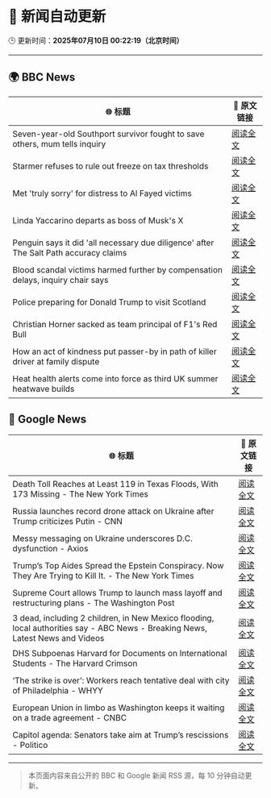 # 🧠 新闻自动更新

🕒 更新时间：**2025年07月10日 00:22:19（北京时间）**

---

## 🌍 BBC News

| 🌐 标题 | 🔗 原文链接 |
|--------|-------------|
| Seven-year-old Southport survivor fought to save others, mum tells inquiry | [阅读全文](https://www.bbc.com/news/articles/ce83r3jjzjeo) |
| Starmer refuses to rule out freeze on tax thresholds | [阅读全文](https://www.bbc.com/news/articles/cvg1p1pwxn6o) |
| Met 'truly sorry' for distress to Al Fayed victims | [阅读全文](https://www.bbc.com/news/articles/c2k19z5z98lo) |
| Linda Yaccarino departs as boss of Musk's X | [阅读全文](https://www.bbc.com/news/articles/cx2gy3j9xq6o) |
| Penguin says it did 'all necessary due diligence' after The Salt Path accuracy claims | [阅读全文](https://www.bbc.com/news/articles/c89eqpk9pjvo) |
| Blood scandal victims harmed further by compensation delays, inquiry chair says | [阅读全文](https://www.bbc.com/news/articles/cd78zgj0wwdo) |
| Police preparing for Donald Trump to visit Scotland | [阅读全文](https://www.bbc.com/news/articles/cm20xvgmd8yo) |
| Christian Horner sacked as team principal of F1's Red Bull | [阅读全文](https://www.bbc.com/sport/formula1/articles/cn5k6y1xyl3o) |
| How an act of kindness put passer-by in path of killer driver at family dispute | [阅读全文](https://www.bbc.com/news/articles/cxr2dqvg4gpo) |
| Heat health alerts come into force as third UK summer heatwave builds | [阅读全文](https://www.bbc.com/weather/articles/c9w1xpz841no) |

## 📰 Google News

| 🌐 标题 | 🔗 原文链接 |
|--------|-------------|
| Death Toll Reaches at Least 119 in Texas Floods, With 173 Missing - The New York Times | [阅读全文](https://news.google.com/rss/articles/CBMiekFVX3lxTE1OM05jRVBHcnF1MGdMS3lWZE5WcThpc1RPQ055Wk1UWXpXYkJwZ0xmQVI1Z25FS1hxSEJsR3pGM003ZDE5LTlQR1RFOHVHdV9qRGVWODNKbDd0ME1wczFWWTJDU1ZqcUNJU0ltVExJajE3NlRtT0NoYTZB?oc=5) |
| Russia launches record drone attack on Ukraine after Trump criticizes Putin - CNN | [阅读全文](https://news.google.com/rss/articles/CBMijwFBVV95cUxPMjF0bEtNOUxIRDVQZDlrNHZmTmNUeTJ6VGdVaHNxSHJnUkZXV25MbEJzenNjUXBhelF2RmFBa0tKTkRyRGFLdmZwVzB3MXIxQ2xoczBKWXJfSUhGN3dlVGJzUTdqQU5aZG11czVoMXpYU2dLQjhOcTJvdDl3U0xKSkVkWjhpX2JwOV9STC1kNNIBlAFBVV95cUxQcVFMaGJPNXpHY3BrTm53LWpNcGV6WlpkNEZfVXB1Y3dBcGIzR2lrYTJvZV8wdHBqc2FMSGNSSGZHYVVDVmo0SUhLTXdQU2RaTkVJd1cwdnhDTW9FQ0c1TXlsQjFDbnpqOHF5bGduU1pubHFkS0JmZmVrLTNxOHd0dVFPSmNDUy1xZHZDcnNSaTNqSEtG?oc=5) |
| Messy messaging on Ukraine underscores D.C. dysfunction - Axios | [阅读全文](https://news.google.com/rss/articles/CBMieEFVX3lxTFBJTmxQTFVsYldqaThKVU11Skk2Qlh4WWExRnVEeTFaUG9LdnBZUHkxdnl5R19SVmhBdUZHWDhySHJ0VHpQQlJnZWd1U08tRzFUX0NydTE4UFRkTkgwRzk3MXU1ZTVqa2JBY3NRMHAxcmxqUjhCVzVNQg?oc=5) |
| Trump’s Top Aides Spread the Epstein Conspiracy. Now They Are Trying to Kill It. - The New York Times | [阅读全文](https://news.google.com/rss/articles/CBMiiwFBVV95cUxOUFUwQXA2dlRncGxCTkRBLUpmNC1LQVZ5YXNmSHk0aVdHb19RUW02Qi1ETEhPTVlNQUt4YnVOYkFUUkJaQi0wUU5uVHFneFUtODhRNmVBaDNiTl9YSFoxbnhDeWNVQWlnU25VRldqekJTalNzNUJFVElRbE9IZFMybG1Ha0Y5aUdlcGlr?oc=5) |
| Supreme Court allows Trump to launch mass layoff and restructuring plans - The Washington Post | [阅读全文](https://news.google.com/rss/articles/CBMiogFBVV95cUxOcmNGU0VIX2xHZW5RQlBTWHVNMFVRYndaWW9vMzlFam5QVTZZOFk0c1BqV3hPbVRGOUJZczV1ZXpzN1AxMm92VTI0Y25WZi1oNlhQeEVabHloUXhvdUlUOUVHRHVxTUx4WERMaHRiazk3ZFNXLVp2YjJjRDYzMmhhZ2pHNURNdFZqZ2xlT3JpSVRSTVNsbmRkUThZYmljVnFXQWc?oc=5) |
| 3 dead, including 2 children, in New Mexico flooding, local authorities say - ABC News - Breaking News, Latest News and Videos | [阅读全文](https://news.google.com/rss/articles/CBMiiwFBVV95cUxNODVOaU1HWEN6YkkxX3hLSDNlTU9UZktsdUJOWDVyT245a3Y4Q21NUy1USUE5OHNMQjdtX0JvUDBfNE1EU2VfUnhRYlZ2SUtWOVhhcFdJZGhSazl3eU8xa2xSaHBxakxWek1vdVBTTnZwOThvS0trMWZyTkdzdldnUHVQX2ZZOFlGbHZJ0gGQAUFVX3lxTE1zV3B1TDE5RDNZSVMxMEptZTNEVkpyRGE1VmJJbFlKS0tVenVhRVBMRVhwNnJ2WjhEWHJhUWFlQlRST2IzS2Z4dk5XSHM3WVY4QXhmeS1weW1UWVlXcmJVS2ZaWXplWHJvT1hJZ1RmSmxmWlNDazZaamJKb3FnUHZKZUw5TmE4NlhRNWh1NEtyeA?oc=5) |
| DHS Subpoenas Harvard for Documents on International Students - The Harvard Crimson | [阅读全文](https://news.google.com/rss/articles/CBMikAFBVV95cUxPXy1EX3pSRjdkUXZmb3k5RGN6MWlYX3JscTl3a3pkdG1QU19UNEVZb2tXMHJCeW9yOHQyaVVHbTltSGZubjJjOWVxM3V2b1M5WDVqaUhRYWsyMmZFQXRreUFlc295WVpFYXJ4VmtpRlJUNnFqXzY1ekpaQmJmR3RsaFNLeU1WZUwtaFhrdGdlSlo?oc=5) |
| ‘The strike is over’: Workers reach tentative deal with city of Philadelphia - WHYY | [阅读全文](https://news.google.com/rss/articles/CBMif0FVX3lxTE51OW5JQTNXd1luTDQtSUJsMEZGdWhjWUFucjdSenlOSmh3ME9TYW02aUx2MjlXSy1wOXZOdVc5RXZaS1N5YldJT1NFeV9razFxbU1BeEQtR1BxcjBEdTdKXzB0QlhvME9MOTdOdVRYcDJ0eTBaaV9IM1MwTmYwY00?oc=5) |
| European Union in limbo as Washington keeps it waiting on a trade agreement - CNBC | [阅读全文](https://news.google.com/rss/articles/CBMiowFBVV95cUxQZ3MyQ3dadEZZRmtYMXNya0pKcjRpZWR5MDJZZ20xV215Vk5lcEpzTC1mSDkxVGh5djhNNThBdmZQZkJaZVFndHo3VTdBU0owYVpkcjg0Y2pFM0U4UFpld25GSE9faWJUbndmdnlyd3d3RFc2RTk5UkZJdGsxYS1DVG1xY2pQRWxvek9jRUc5WHRMMThhM1FKSjcwZ3JKeXlaSUVB0gGoAUFVX3lxTE1SYUcwMUVtT2IwRk82UE9QMGM4SDBrbFNFTVRDZlVkYlVYQi1YX1haZzNJZVA1dGIweVZwTk9CZ0ZEMUI3MmhpN2FqQ0lQS21xdzU4YjVDRFpBRktBWDFZRDdOcTdGSUFDenRiTDQ1NDFGNUxHVzBtZjI3Q0ptLXliLVpxenIxcWZlWkJYdFUybXVTLTJsXzBFR0JWdXRRSmlWNWh6ZENlVQ?oc=5) |
| Capitol agenda: Senators take aim at Trump’s rescissions - Politico | [阅读全文](https://news.google.com/rss/articles/CBMi1gFBVV95cUxOR3hoODB5MlVfVklCZ0RlMmtGeW90NXZyV3Jna19kbUZaUFd4aUNlVkhjanM1bTZKcDR6MnRaRmxqdjdlT2RIWE9vSjF0SjRoSVpOREVuU0M4SGEzWHNEbUxoRVZTZXZ0dUY0bVI3MmRpR3hsQmplOHlnWk5WWGxCQmlGQzdWZE9IVVl4RnhuY0ctTUNuc3BQZnpBWXRaTmpRVGRBOEdYWkVrWTN2T2FoSVAwcTN2RjVQaU5HM2lnaldyWnpQZ0JPenYwUVdoTWZkOUFjLTRn?oc=5) |

---
> 本页面内容来自公开的 BBC 和 Google 新闻 RSS 源，每 10 分钟自动更新。